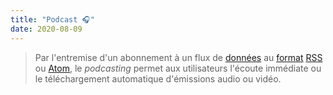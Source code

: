 ```yaml
---
title: "Podcast 🎧"
date: 2020-08-09
---
```


> Par l'entremise d'un abonnement à un flux de [données](https://fr.m.wikipedia.org/wiki/Donnée_(informatique)) au [format](https://fr.m.wikipedia.org/wiki/Format_de_données) [RSS](https://fr.m.wikipedia.org/wiki/RSS) ou [Atom](https://fr.m.wikipedia.org/wiki/Atom_Syndication_Format), le *podcasting* permet aux utilisateurs l'écoute immédiate ou le téléchargement automatique d'émissions audio ou vidéo.

